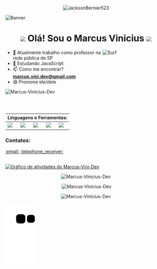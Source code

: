<p align="center">
  <img src="https://readme-typing-svg.herokuapp.com?color=1AF761&lines=HTML+%7C%7C+CSS+%7C%7C+Git+%7C%7C+Github;Estudante+de+Engenharia+da+Computação;Aprendendo+algo+novo+todo+dia;A+melhor+maneira+de+prever+o+futuro+é+criá-lo.+(Peter+Drucker)&center=true&width=800&height=45" alt="JacksonBernier523">
</p>

![Banner](https://user-images.githubusercontent.com/114368047/195998274-35149a9d-5fc9-4ef4-ad71-61cd2948277d.jpg)
<h1 align="center">
  <img src="https://media.giphy.com/media/hvRJCLFzcasrR4ia7z/giphy.gif" width="28">
  Olá! Sou o Marcus Vinicius
  <img src="https://media.giphy.com/media/hvRJCLFzcasrR4ia7z/giphy.gif" width="28">
</h1>

<img align="right" alt="Surf" height="200" width="200"  src="https://user-images.githubusercontent.com/114368047/194947774-51ca199c-92c4-4d00-9331-ead29e353a66.png">

- 🔭 Atualmente trabalho como professor na rede pública de SP
- 🌱 Estudando JavaScript
- 📫 Como me encontrar? **marcus.vini.dev@gmail.com**
- 😄 Pronome ele/dele

<p align="left"> <img src="https://komarev.com/ghpvc/?username=Marcus-Vinicius-Dev&label=Profile%20views&color=0e75b6&style=flat" alt="Marcus-Vinicius-Dev" /> </p>

<table>
  <thead>
    <tr>
      <th colspan="7">Linguagens e Ferramentas:</th>
    </tr>
  </thead>
  <tr>
    <td> <img height=60 src="https://cdn.jsdelivr.net/gh/devicons/devicon/icons/html5/html5-original.svg"/> </td>
    <td> <img height=60 src="https://cdn.jsdelivr.net/gh/devicons/devicon/icons/css3/css3-original.svg"/> </td>
    <td> <img height=60 src="https://cdn.jsdelivr.net/gh/devicons/devicon/icons/bootstrap/bootstrap-original.svg"/> </td>
    <td> <img height=60 src="https://cdn.jsdelivr.net/gh/devicons/devicon/icons/git/git-original.svg"/> </td>
    <td> <img height=60 src="https://cdn.jsdelivr.net/gh/devicons/devicon/icons/github/github-original.svg"/> </td>    
  </tr>
 </table>
  
<h3 align="left">Contatos:</h3>
<div align="left" style="display: inline_block"> 
  <a href = "mailto:marcus.vini.dev@gmail.com" target="_blank">:email:</a> 
  <a href="https://web.whatsapp.com/send?phone=5511942502552" target="_blank">:telephone_receiver:</a>
</div><br>

[![Gráfico de atividades do Marcus-Vini-Dev](https://activity-graph.herokuapp.com/graph?username=Marcus-Vinicius-Dev&&theme=xcode)](https://github.com/Marcus-Vinicius-Dev)
  
<div align="center">
  
  <p><img src="https://github-readme-stats.vercel.app/api/top-langs?username=Marcus-Vinicius-Dev&show_icons=true&locale=en&layout=compact&theme=dark" alt="Marcus-Vinicius-Dev" />

  <p>&nbsp;<img src="https://github-readme-stats.vercel.app/api?username=Marcus-Vinicius-Dev&show_icons=true&locale=en&theme=dark" alt="Marcus-Vinicius-Dev" /></p>

  <p><img src="https://github-readme-streak-stats.herokuapp.com/?user=Marcus-Vinicius-Dev&&theme=dark" alt="Marcus-Vinicius-Dev" /></p>

</div>
 
  ![Snake animation](https://github.com/Marcus-Vinicius-Dev/Marcus-Vinicius-Dev/blob/output/github-contribution-grid-snake.svg)
 

